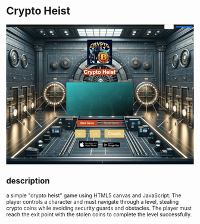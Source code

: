 # Crypto Heist
![image](./assets/heist.png)

## description 
a simple "crypto heist" game using HTML5 canvas and JavaScript. The player controls a character and must navigate through a level, stealing crypto coins while avoiding security guards and obstacles.
The player must reach the exit point with the stolen coins to complete the level successfully.






